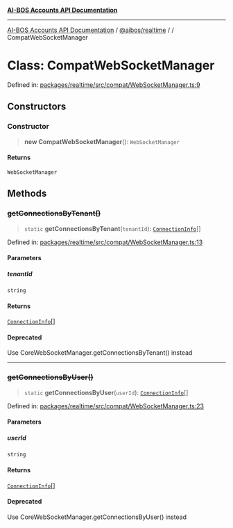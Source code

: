 [**AI-BOS Accounts API Documentation**](../../../README.md)

***

[AI-BOS Accounts API Documentation](../../../README.md) / [@aibos/realtime](../README.md) / [](../README.md) / CompatWebSocketManager

# Class: CompatWebSocketManager

Defined in: [packages/realtime/src/compat/WebSocketManager.ts:9](https://github.com/pohlai88/accounts/blob/48103fb36d28b2b9bfb33472b6de2f719773cde9/packages/realtime/src/compat/WebSocketManager.ts#L9)

## Constructors

### Constructor

> **new CompatWebSocketManager**(): `WebSocketManager`

#### Returns

`WebSocketManager`

## Methods

### ~~getConnectionsByTenant()~~

> `static` **getConnectionsByTenant**(`tenantId`): [`ConnectionInfo`](../interfaces/ConnectionInfo.md)[]

Defined in: [packages/realtime/src/compat/WebSocketManager.ts:13](https://github.com/pohlai88/accounts/blob/48103fb36d28b2b9bfb33472b6de2f719773cde9/packages/realtime/src/compat/WebSocketManager.ts#L13)

#### Parameters

##### tenantId

`string`

#### Returns

[`ConnectionInfo`](../interfaces/ConnectionInfo.md)[]

#### Deprecated

Use CoreWebSocketManager.getConnectionsByTenant() instead

***

### ~~getConnectionsByUser()~~

> `static` **getConnectionsByUser**(`userId`): [`ConnectionInfo`](../interfaces/ConnectionInfo.md)[]

Defined in: [packages/realtime/src/compat/WebSocketManager.ts:23](https://github.com/pohlai88/accounts/blob/48103fb36d28b2b9bfb33472b6de2f719773cde9/packages/realtime/src/compat/WebSocketManager.ts#L23)

#### Parameters

##### userId

`string`

#### Returns

[`ConnectionInfo`](../interfaces/ConnectionInfo.md)[]

#### Deprecated

Use CoreWebSocketManager.getConnectionsByUser() instead
